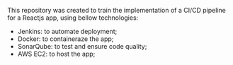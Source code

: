 This repository was created to train the implementation of a CI/CD pipeline for a Reactjs app, using bellow technologies:
- Jenkins: to automate deployment;
- Docker: to containeraze the app;
- SonarQube: to test and ensure code quality;
- AWS EC2: to host the app;
